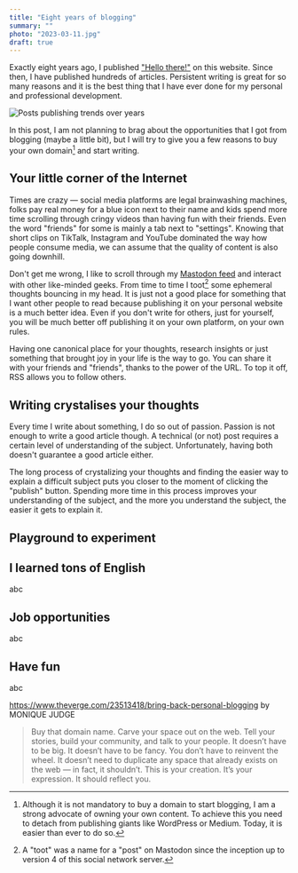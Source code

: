 ```yaml
---
title: "Eight years of blogging"
summary: ""
photo: "2023-03-11.jpg"
draft: true
---
```


Exactly eight years ago, I published ["Hello there!"](/hello-there/) on this website. Since then, I have published hundreds of articles. Persistent writing is great for so many reasons and it is the best thing that I have ever done for my personal and professional development. 

![Posts publishing trends over years](/photos/2023-03-11-1.jpg)

In this post, I am not planning to brag about the opportunities that I got from blogging (maybe a little bit), but I will try to give you a few reasons to buy your own domain[^1] and start writing. 

[^1]: Although it is not mandatory to buy a domain to start blogging, I am a strong advocate of owning your own content. To achieve this you need to detach from publishing giants like WordPress or Medium. Today, it is easier than ever to do so.

## Your little corner of the Internet

Times are crazy — social media platforms are legal brainwashing machines, folks pay real money for a blue icon next to their name and kids spend more time scrolling through cringy videos than having fun with their friends. Even the word "friends" for some is mainly a tab next to "settings". Knowing that short clips on TikTalk, Instagram and YouTube dominated the way how people consume media, we can assume that the quality of content is also going downhill.

Don't get me wrong, I like to scroll through my [Mastodon feed](https://mastodon.social/@pawelgrzybek) and interact with other like-minded geeks. From time to time I toot[^2] some ephemeral thoughts bouncing in my head. It is just not a good place for something that I want other people to read because publishing it on your personal website is a much better idea. Even if you don't write for others, just for yourself, you will be much better off publishing it on your own platform, on your own rules. 

[^2]: A "toot" was a name for a "post" on Mastodon since the inception up to version 4 of this social network server.

Having one canonical place for your thoughts, research insights or just something that brought joy in your life is the way to go. You can share it with your friends and "friends", thanks to the power of the URL. To top it off, RSS allows you to follow others.

## Writing crystalises your thoughts

Every time I write about something, I do so out of passion. Passion is not enough to write a good article though. A technical (or not) post requires a certain level of understanding of the subject. Unfortunately, having both doesn't guarantee a good article either.

The long process of crystalizing your thoughts and finding the easier way to explain a difficult subject puts you closer to the moment of clicking the "publish" button. Spending more time in this process improves your understanding of the subject, and the more you understand the subject, the easier it gets to explain it.

## Playground to experiment



## I learned tons of English

abc

## Job opportunities

abc

## Have fun

abc

https://www.theverge.com/23513418/bring-back-personal-blogging by MONIQUE JUDGE

> Buy that domain name. Carve your space out on the web. Tell your stories, build your community, and talk to your people. It doesn’t have to be big. It doesn’t have to be fancy. You don’t have to reinvent the wheel. It doesn’t need to duplicate any space that already exists on the web — in fact, it shouldn’t. This is your creation. It’s your expression. It should reflect you. 
